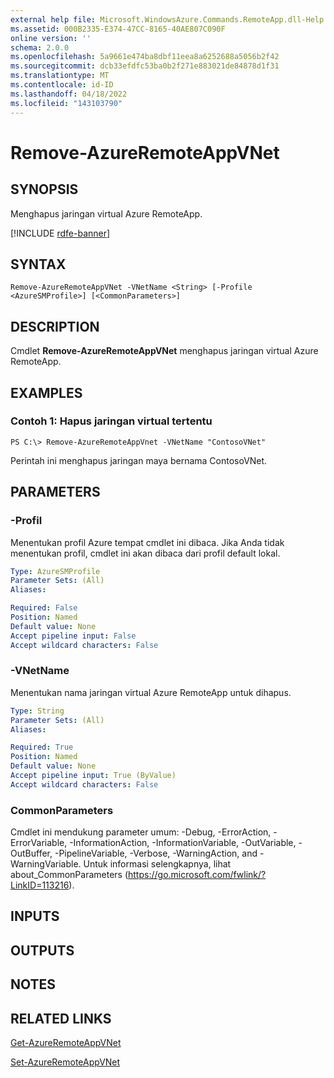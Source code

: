 ```yaml
---
external help file: Microsoft.WindowsAzure.Commands.RemoteApp.dll-Help.xml
ms.assetid: 000B2335-E374-47CC-8165-40AE807C090F
online version: ''
schema: 2.0.0
ms.openlocfilehash: 5a9661e474ba8dbf11eea8a6252688a5056b2f42
ms.sourcegitcommit: dcb33efdfc53ba0b2f271e883021de84878d1f31
ms.translationtype: MT
ms.contentlocale: id-ID
ms.lasthandoff: 04/18/2022
ms.locfileid: "143103790"
---
```

# Remove-AzureRemoteAppVNet

## SYNOPSIS
Menghapus jaringan virtual Azure RemoteApp.

[!INCLUDE [rdfe-banner](../../includes/rdfe-banner.md)]

## SYNTAX

```
Remove-AzureRemoteAppVNet -VNetName <String> [-Profile <AzureSMProfile>] [<CommonParameters>]
```

## DESCRIPTION
Cmdlet **Remove-AzureRemoteAppVNet** menghapus jaringan virtual Azure RemoteApp.

## EXAMPLES

### Contoh 1: Hapus jaringan virtual tertentu
```
PS C:\> Remove-AzureRemoteAppVnet -VNetName "ContosoVNet"
```

Perintah ini menghapus jaringan maya bernama ContosoVNet.

## PARAMETERS

### -Profil
Menentukan profil Azure tempat cmdlet ini dibaca.
Jika Anda tidak menentukan profil, cmdlet ini akan dibaca dari profil default lokal.

```yaml
Type: AzureSMProfile
Parameter Sets: (All)
Aliases: 

Required: False
Position: Named
Default value: None
Accept pipeline input: False
Accept wildcard characters: False
```

### -VNetName
Menentukan nama jaringan virtual Azure RemoteApp untuk dihapus.

```yaml
Type: String
Parameter Sets: (All)
Aliases: 

Required: True
Position: Named
Default value: None
Accept pipeline input: True (ByValue)
Accept wildcard characters: False
```

### CommonParameters
Cmdlet ini mendukung parameter umum: -Debug, -ErrorAction, -ErrorVariable, -InformationAction, -InformationVariable, -OutVariable, -OutBuffer, -PipelineVariable, -Verbose, -WarningAction, and -WarningVariable. Untuk informasi selengkapnya, lihat about_CommonParameters (https://go.microsoft.com/fwlink/?LinkID=113216).

## INPUTS

## OUTPUTS

## NOTES

## RELATED LINKS

[Get-AzureRemoteAppVNet](./Get-AzureRemoteAppVNet.md)

[Set-AzureRemoteAppVNet](./Set-AzureRemoteAppVNet.md)


